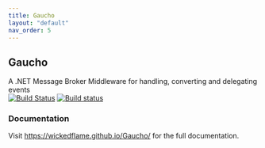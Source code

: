 ```yaml
---
title: Gaucho
layout: "default"
nav_order: 5
---
```

## Gaucho
A .NET Message Broker Middleware for handling, converting and delegating events  
[![Build Status](https://travis-ci.org/WickedFlame/Gaucho.svg?branch=master)](https://travis-ci.org/WickedFlame/Gaucho)
[![Build status](https://ci.appveyor.com/api/projects/status/wrhdnq13aalp3mbf/branch/master?svg=true)](https://ci.appveyor.com/project/chriswalpen/gaucho/branch/master)
  
### Documentation
Visit https://wickedflame.github.io/Gaucho/ for the full documentation.
